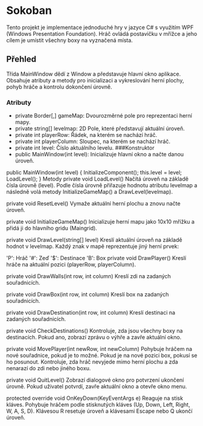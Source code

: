 # Sokoban

Tento projekt je implementace jednoduché hry v jazyce C# s využitím WPF (Windows Presentation Foundation). Hráč ovládá postavičku v mřížce a jeho cílem je umístit všechny boxy na vyznačená místa.

## Přehled
Třída MainWindow dědí z Window a představuje hlavní okno aplikace. Obsahuje atributy a metody pro inicializaci a vykreslování herní plochy, pohyb hráče a kontrolu dokončení úrovně.

### Atributy
- private Border[,] gameMap: Dvourozměrné pole pro reprezentaci herní mapy.
- private string[] levelmap: 2D Pole, které představují aktuální úroveň.
- private int playerRow: Řádek, na kterém se nachází hráč.
- private int playerColumn: Sloupec, na kterém se nachází hráč.
- private int level: Číslo aktuálního levelu.
###Konstruktor
- public MainWindow(int level): Inicializuje hlavní okno a načte danou úroveň.

public MainWindow(int level)
{
    InitializeComponent();
    this.level = level;
    LoadLevel();
}
Metody
private void LoadLevel()
Načítá úroveň na základě čísla úrovně (level). Podle čísla úrovně přiřazuje hodnotu atributu levelmap a následně volá metody InitializeGameMap() a DrawLevel(levelmap).

private void ResetLevel()
Vymaže aktuální herní plochu a znovu načte úroveň.

private void InitializeGameMap()
Inicializuje herní mapu jako 10x10 mřížku a přidá ji do hlavního gridu (Maingrid).

private void DrawLevel(string[] level)
Kreslí aktuální úroveň na základě hodnot v levelmap. Každý znak v mapě reprezentuje jiný herní prvek:

'P': Hráč
'#': Zeď
'$': Destinace
'B': Box
private void DrawPlayer()
Kreslí hráče na aktuální pozici (playerRow, playerColumn).

private void DrawWalls(int row, int column)
Kreslí zdi na zadaných souřadnicích.

private void DrawBox(int row, int column)
Kreslí box na zadaných souřadnicích.

private void DrawDestination(int row, int column)
Kreslí destinaci na zadaných souřadnicích.

private void CheckDestinations()
Kontroluje, zda jsou všechny boxy na destinacích. Pokud ano, zobrazí zprávu o výhře a zavře aktuální okno.

private void MovePlayer(int newRow, int newColumn)
Pohybuje hráčem na nové souřadnice, pokud je to možné. Pokud je na nové pozici box, pokusí se ho posunout. Kontroluje, zda hráč nevyjede mimo herní plochu a zda nenarazí do zdi nebo jiného boxu.

private void QuitLevel()
Zobrazí dialogové okno pro potvrzení ukončení úrovně. Pokud uživatel potvrdí, zavře aktuální okno a otevře okno menu.

protected override void OnKeyDown(KeyEventArgs e)
Reaguje na stisk kláves. Pohybuje hráčem podle stisknutých kláves (Up, Down, Left, Right, W, A, S, D). Klávesou R resetuje úroveň a klávesami Escape nebo Q ukončí úroveň.
